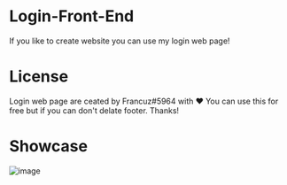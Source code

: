 # Login-Front-End

If you like to create website you can use my login web page!

# License

Login web page are ceated by Francuz#5964 with ❤
You can use this for free but if you can don't delate footer. Thanks!

# Showcase
![image](https://user-images.githubusercontent.com/90420828/178737737-853daeaf-f8e4-4c7b-9dc2-f529f934b622.png)
